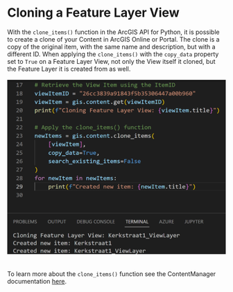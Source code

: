 # Cloning a Feature Layer View

With the `clone_items()` function in the ArcGIS API for Python, it is possible to create a clone of your Content in ArcGIS Online or Portal. The clone is a copy of the original item, with the same name and description, but with a different ID. When applying the `clone_items()` with the `copy_data` property set to `True` on a Feature Layer View, not only the View itself it cloned, but the Feature Layer it is created from as well. 
<br><br>
![CloneFeatureLayerView](../images/20220701_CloneFeatureLayerView.PNG)<br/>
<br><br>
To learn more about the `clone_items()` function see the ContentManager documentation [here](https://developers.arcgis.com/python/api-reference/arcgis.gis.toc.html#contentmanager).
